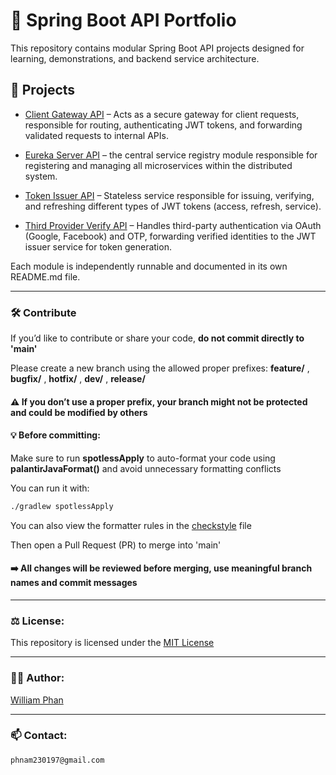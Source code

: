 # 🔧 Spring Boot API Portfolio

This repository contains modular Spring Boot API projects designed for learning, demonstrations, and backend service architecture.

## 📁 Projects

- [Client Gateway API](./client-gateway-api) – Acts as a secure gateway for client requests, responsible for routing, authenticating JWT tokens, and forwarding validated requests to internal APIs.

- [Eureka Server API](./eureka-server-api) – the central service registry module responsible for registering and managing all microservices within the distributed system.

- [Token Issuer API](./token-issuer-api) – Stateless service responsible for issuing, verifying, and refreshing different types of JWT tokens (access, refresh, service).

- [Third Provider Verify API](./verify-3rd-provider-api) – Handles third-party authentication via OAuth (Google, Facebook) and OTP, forwarding verified identities to the JWT issuer service for token generation.

Each module is independently runnable and documented in its own README.md file.

---

### 🛠 Contribute

If you’d like to contribute or share your code, **do not commit directly to 'main'**

Please create a new branch using the allowed proper prefixes: **feature/** , **bugfix/** , **hotfix/** , **dev/** , **release/**

#### ⚠️ If you don’t use a proper prefix, your branch might not be protected and could be modified by others

#### 💡 Before committing:
Make sure to run **spotlessApply** to auto-format your code using **palantirJavaFormat()** and avoid unnecessary formatting conflicts

You can run it with:
```bash
./gradlew spotlessApply
```

You can also view the formatter rules in the [checkstyle](./checkstyle.xml) file

Then open a Pull Request (PR) to merge into 'main'

#### ➡️ All changes will be reviewed before merging, use meaningful branch names and commit messages

---

### ⚖️ License:
This repository is licensed under the [MIT License](./LICENSE)

---

### 🧑‍💻 Author:
[William Phan](https://github.com/phnam2301)

---

### 📫 Contact:
`phnam230197@gmail.com`

